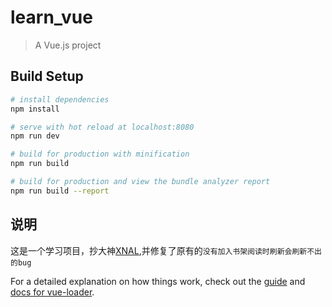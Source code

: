 # learn_vue

> A Vue.js project

## Build Setup

``` bash
# install dependencies
npm install

# serve with hot reload at localhost:8080
npm run dev

# build for production with minification
npm run build

# build for production and view the bundle analyzer report
npm run build --report
```

## 说明

这是一个学习项目，抄大神[XNAL](https://github.com/XNAL/ReadMore),并修复了原有的`没有加入书架阅读时刷新会刷新不出的bug`

For a detailed explanation on how things work, check out the [guide](http://vuejs-templates.github.io/webpack/) and [docs for vue-loader](http://vuejs.github.io/vue-loader).
